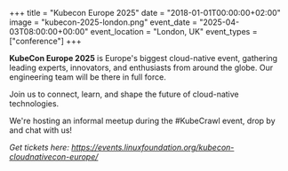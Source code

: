 +++
title = "Kubecon Europe 2025"
date = "2018-01-01T00:00:00+02:00"
image = "kubecon-2025-london.png"
event_date = "2025-04-03T08:00:00+00:00"
event_location = "London, UK"
event_types = ["conference"]
+++

**KubeCon Europe 2025** is Europe's biggest cloud-native event, gathering
leading experts, innovators, and enthusiasts from around the globe. Our
engineering team will be there in full force.

Join us to connect, learn, and shape the future of cloud-native technologies.

We're hosting an informal meetup during the #KubeCrawl event, drop by and chat
with us!

_Get tickets here:
https://events.linuxfoundation.org/kubecon-cloudnativecon-europe/_
